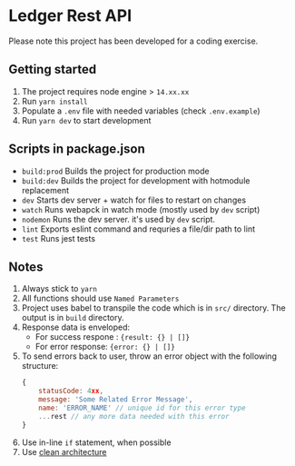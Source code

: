 # Ledger Rest API

Please note this project has been developed for a coding exercise.

## Getting started

1. The project requires node engine > `14.xx.xx`
1. Run `yarn install`
1. Populate a `.env` file with needed variables (check `.env.example`)
1. Run `yarn dev` to start development

## Scripts in package.json

-   `build:prod` Builds the project for production mode
-   `build:dev` Builds the project for development with hotmodule replacement
-   `dev` Starts dev server + watch for files to restart on changes
-   `watch` Runs webapck in watch mode (mostly used by `dev` script)
-   `nodemon` Runs the dev server. it's used by `dev` script.
-   `lint` Exports eslint command and requries a file/dir path to lint
-   `test` Runs jest tests

## Notes

1. Always stick to `yarn`
1. All functions should use `Named Parameters`
1. Project uses babel to transpile the code which is in `src/` directory. The output is in `build` directory.
1. Response data is enveloped:
    - For success respone : `{result: {} | []}`
    - For error response: `{error: {} | []}`
1. To send errors back to user, throw an error object with the following structure:
    ```javascript
    {
    	statusCode: 4xx,
    	message: 'Some Related Error Message',
    	name: 'ERROR_NAME' // unique id for this error type
    	...rest // any more data needed with this error
    }
    ```
1. Use in-line `if` statement, when possible
1. Use [clean architecture](https://blog.cleancoder.com/uncle-bob/2012/08/13/the-clean-architecture.html)
